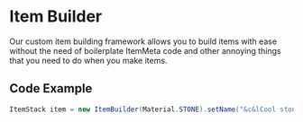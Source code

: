 # Item Builder

Our custom item building framework allows you to build items with ease without the need of boilerplate ItemMeta code and other annoying things that you need to do when you make items.

## Code Example

```java
ItemStack item = new ItemBuilder(Material.STONE).setName("&c&lCool stone").addLoreLine("&7&oThis is a cool stone").build();
```
